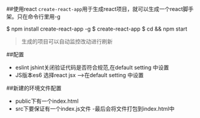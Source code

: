 ##使用react
`create-react-app`用于生成react项目，就可以生成一个react脚手架。只在命令行里用-g

$ npm install create-react-app -g
$ create-react-app <project-name>
$ cd <project-name> && npm start



> 生成的项目可以自动监控改动进行刷新

##配置
- eslint jshint关闭验证代码是否符合规范,在default setting 中设置
- JS版本es6   选择react jsx -->在default setting 中设置

##新建的环境文件配置
- public下有一个index.html
- src下要保证有一个index.js文件
-最后会将文件打包到index.html中
